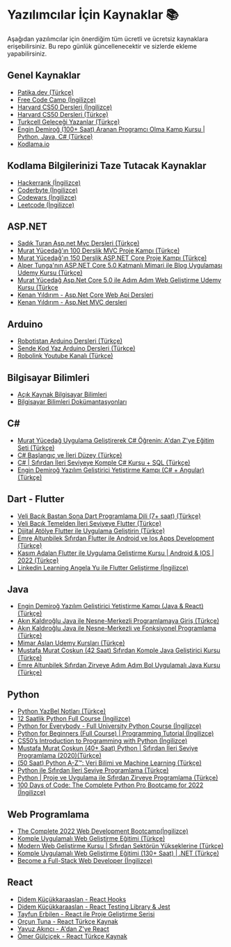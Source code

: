 # Yazılımcılar İçin Kaynaklar 📚

Aşağıdan yazılımcılar için önerdiğim tüm ücretli ve ücretsiz kaynaklara erişebilirsiniz. Bu repo günlük güncellenecektir ve sizlerde ekleme yapabilirsiniz.

## Genel Kaynaklar

- [Patika.dev (Türkçe)](https://www.patika.dev/tr)
- [Free Code Camp (İngilizce)](https://www.freecodecamp.org)
- [Harvard CS50 Dersleri (İngilizce)](https://cs50.harvard.edu/x/2022/)
- [Harvard CS50 Dersleri (Türkçe)](https://courses.kodluyoruz.org)
- [Turkcell Geleceği Yazanlar (Türkçe)](https://gelecegiyazanlar.turkcell.com.tr)
- [Engin Demiroğ (100+ Saat) Aranan Programcı Olma Kamp Kursu | Python, Java, C# (Türkçe)](https://www.udemy.com/course/programcilik-kursu/)
- [Kodlama.io](https://kodlama.io/)
  
## Kodlama Bilgilerinizi Taze Tutacak Kaynaklar

- [Hackerrank (İngilizce)](https://www.hackerrank.com)
- [Coderbyte (İngilizce)](https://coderbyte.com)
- [Codewars (İngilizce)](https://www.codewars.com)
- [Leetcode (İngilizce)](https://leetcode.com/)

## ASP.NET

- [Sadık Turan Asp.net Mvc Dersleri (Türkçe)](https://youtube.com/playlist?list=PLXuv2PShkuHx8VavFvqVGWZ4HjQFgf5wo)
- [Murat Yücedağ'ın 100 Derslik MVC Proje Kampı (Türkçe)](https://youtube.com/playlist?list=PLKnjBHu2xXNNQJehhCg--CzQQMHXTsFAb)
- [Murat Yücedağ'ın 150 Derslik ASP.NET Core Proje Kampı (Türkçe)](https://youtube.com/playlist?list=PLKnjBHu2xXNNkinaVhPqPZG0ubaLN63ci)
- [Alper Tunga'nın ASP.NET Core 5.0 Katmanlı Mimari ile Blog Uygulaması Udemy Kursu (Türkçe)](https://www.udemy.com/course/net5aspnetcore5blog/)
- [Murat Yücedağ Asp.Net Core 5.0 ile Adım Adım Web Geliştirme Udemy Kursu (Türkçe](https://www.udemy.com/course/aspnet-core-5-ile-adim-adim-web-gelistirme/)
- [Kenan Yıldırım - Asp.Net Core Web Api Dersleri](https://www.youtube.com/playlist?list=PLpiXyP9d3U1q251izX5xLHctZEmb8REr_)
- [Kenan Yıldırım - Asp.Net MVC dersleri](https://www.youtube.com/playlist?list=PLpiXyP9d3U1pUCEi8-S2pXzQchNuqJ3Kp)

## Arduino

- [Robotistan Arduino Dersleri (Türkçe)](https://youtube.com/playlist?list=PLDRcccSktQd5mfXDtGv975V77RCrW6H7U)
- [Sende Kod Yaz Arduino Dersleri (Türkçe)](https://youtube.com/playlist?list=PLSuhOGv534vS1MNrvdFhBovGIbofssf9r)
- [Robolink Youtube Kanalı (Türkçe)](https://www.youtube.com/c/RobolinkTeknoloji)

## Bilgisayar Bilimleri
- [Açık Kaynak Bilgisayar Bilimleri](https://github.com/huseyingulsin/Acik-Kaynak-Bilgisayar-Bilimleri)
- [Bilgisayar Bilimleri Dokümantasyonları](https://t.me/computersciencelab)



## C\#

- [Murat Yücedağ Uygulama Geliştirerek C# Öğrenin: A'dan Z'ye Eğitim Seti (Türkçe)](https://www.udemy.com/course/sifirdan-ileri-seviye-csharp-programlama/)
- [C# Başlangıç ve İleri Düzey (Türkçe)](https://www.udemy.com/course/c-baslangc-ve-ileri-duzey/)
- [C# | Sıfırdan İleri Seviyeye Komple C# Kursu + SQL (Türkçe)](https://www.udemy.com/course/sfrdan-ileri-seviyeye-komple-c-kursu-sql/)
- [Engin Demiroğ Yazılım Geliştirici Yetiştirme Kampı (C# + Angular)(Türkçe)](https://www.kodlama.io/p/yazilim-gelistirici-yetistirme-kampi)

## Dart - Flutter

- [Veli Bacık Baştan Sona Dart Programlama Dili (7+ saat) (Türkçe)](https://www.youtube.com/watch?v=H6NJHb5BJyE&list=PL1k5oWAuBhgWZXjn_8edm-p_LkQzvQake)
- [Veli Bacık Temelden İleri Seviyeye Flutter (Türkçe)](https://youtube.com/playlist?list=PL1k5oWAuBhgXdw1BbxVGxxWRmkGB1C11l)
- [Dijital Atölye Flutter ile Uygulama Geliştirin (Türkçe)](https://learndigital.withgoogle.com/dijitalatolye/course/develop-app-flutter)
- [Emre Altunbilek Sıfırdan Flutter ile Android ve Ios Apps Development (Türkçe)](https://www.udemy.com/course/sifirdan-flutter-ile-android-ve-ios-apps-development/)
- [Kasım Adalan Flutter ile Uygulama Geliştirme Kursu | Android & IOS | 2022
(Türkçe)](https://www.udemy.com/course/flutter-ile-uygulama-gelistirme-kursu-android-ios/)
- [Linkedin Learning Angela Yu ile Flutter Geliştirme (İngilizce)](https://www.linkedin.com/learning/instructors/angela-yu?u=104071146)

## Java

- [Engin Demiroğ Yazılım Geliştirici Yetiştirme Kampı (Java & React) (Türkçe)](https://www.kodlama.io/p/yazilim-gelistirici-yetistirme-kampi2)
- [Akın Kaldıroğlu Java ile Nesne-Merkezli Programlamaya Giriş (Türkçe)](https://www.udemy.com/course/java-ile-nesne-merkezli-programlamaya-giris/)
- [Akın Kaldıroğlu Java ile Nesne-Merkezli ve Fonksiyonel Programlama (Türkçe)](https://www.udemy.com/course/java-ile-nesne-merkezli-ve-fonksiyonel-programlama/)
- [Mimar Aslan Udemy Kursları (Türkçe)](https://www.udemy.com/user/mimaraslan/)
- [Mustafa Murat Coşkun (42 Saat) Sıfırdan Komple Java Geliştirici Kursu
 (Türkçe)](https://www.udemy.com/course/sifirdan-ileri-seviyeye-komple-java-gelistirici-kursu/)
- [Emre Altunbilek Sıfırdan Zirveye Adım Adım Bol Uygulamalı Java Kursu  (Türkçe)](https://www.udemy.com/course/sifirdan-zirveye-adim-adim-bol-uygulamali-java-kursu/)

## Python

- [Python YazBel Notları (Türkçe)](https://python-istihza.yazbel.com)
- [12 Saatlik Python Full Course (İngilizce)](https://www.youtube.com/watch?v=XKHEtdqhLK8&t=62s)
- [Python for Everybody - Full University Python Course (İngilizce)](https://www.youtube.com/watch?v=8DvywoWv6fI&t=43889s)
- [Python for Beginners (Full Course) | Programming Tutorial (İngilizce)](https://youtube.com/playlist?list=PLsyeobzWxl7poL9JTVyndKe62ieoN-MZ3)
- [CS50’s Introduction to Programming with Python (İngilizce)](https://cs50.harvard.edu/python/2022/)
- [Mustafa Murat Coşkun (40+ Saat) Python | Sıfırdan İleri Seviye Programlama (2020)(Türkçe)](https://www.udemy.com/course/sifirdan-ileri-seviyeye-python/)
- [(50 Saat) Python A-Z™: Veri Bilimi ve Machine Learning (Türkçe)](https://www.udemy.com/course/python-egitimi/)
- [Python ile Sıfırdan İleri Seviye Programlama (Türkçe)](https://www.udemy.com/course/python-dersleri/)
- [Python | Proje ve Uygulama ile Sıfırdan Zirveye Programlama
 (Türkçe)](https://www.udemy.com/course/python-proje-ve-uygulama-ile-sifirdan-zirveye-programlama/)
- [100 Days of Code: The Complete Python Pro Bootcamp for 2022 (İngilizce)](https://www.udemy.com/course/100-days-of-code/)

## Web Programlama

- [The Complete 2022 Web Development Bootcamp(İngilizce)](https://www.udemy.com/course/the-complete-web-development-bootcamp/)
- [Komple Uygulamalı Web Geliştirme Eğitimi (Türkçe)](https://www.udemy.com/course/komple-web-developer-kursu/)
- [Modern Web Geliştirme Kursu | Sıfırdan Sektörün Yükseklerine (Türkçe)](https://www.udemy.com/course/komple-sifirdan-web-gelistirme-kursu/)
- [Komple Uygulamalı Web Geliştirme Eğitimi (130+ Saat) | .NET (Türkçe)](https://www.udemy.com/course/komple-uygulamali-web-gelistirme-egitimi/)
- [Become a Full-Stack Web Developer (İngilizce)](https://www.linkedin.com/learning/paths/become-a-full-stack-web-developer?u=104071146)

## React
- [Didem Küçükkaraaslan - React Hooks](https://www.youtube.com/playlist?list=PLDq0IUpYONvRVJbqIrPDmA7Q1P0sKaCrK)
- [Didem Küçükkaraaslan - React Testing Library & Jest](https://www.youtube.com/playlist?list=PLDq0IUpYONvR4YnTlGpVnEdEdXnWERDpq)
- [Tayfun Erbilen - React ile Proje Geliştirme Serisi](https://www.youtube.com/playlist?list=PLfAfrKyDRWrGXWpnJdyC4yXIW6v-PcFu-)
- [Orçun Tuna - React Türkçe Kaynak](https://github.com/orcuntuna/react-turkce-kaynak/)
- [Yavuz Akıncı - A'dan Z'ye React](https://medium.com/kocsistem/a-dan-z-ye-react-facce30533d0)
- [Ömer Gülçiçek - React Türkçe Kaynak](https://omergulcicek.github.io/react/)
